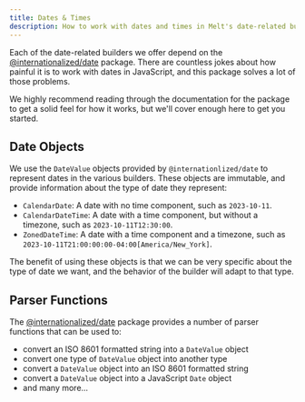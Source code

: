 ```yaml
---
title: Dates & Times
description: How to work with dates and times in Melt's date-related builders.
---
```


Each of the date-related builders we offer depend on the
[@internationalized/date](https://react-spectrum.adobe.com/internationalized/date/index.html)
package. There are countless jokes about how painful it is to work with dates in JavaScript, and
this package solves a lot of those problems.

We highly recommend reading through the documentation for the package to get a solid feel for how it
works, but we'll cover enough here to get you started.

## Date Objects

We use the `DateValue` objects provided by <code class="neutral">@internationlized/date</code> to
represent dates in the various builders. These objects are immutable, and provide information about
the type of date they represent:

- `CalendarDate`: A date with no time component, such as <code class="neutral">2023-10-11</code>.
- `CalendarDateTime`: A date with a time component, but without a timezone, such as
  <code class="neutral">2023-10-11T12:30:00</code>.
- `ZonedDateTime`: A date with a time component and a timezone, such as
  <code class="neutral">2023-10-11T21:00:00:00-04:00[America/New_York]</code>.

The benefit of using these objects is that we can be very specific about the type of date we want,
and the behavior of the builder will adapt to that type.

## Parser Functions

The [@internationalized/date](https://react-spectrum.adobe.com/internationalized/date/index.html)
package provides a number of parser functions that can be used to:

- convert an ISO 8601 formatted string into a `DateValue` object
- convert one type of `DateValue` object into another type
- convert a `DateValue` object into an ISO 8601 formatted string
- convert a `DateValue` object into a JavaScript `Date` object
- and many more...
